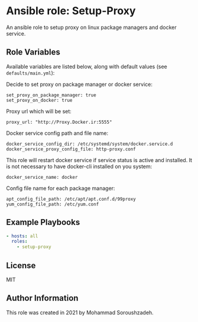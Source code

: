 # Ansible role: Setup-Proxy

An ansible role to setup proxy on linux package managers and docker service.

## Role Variables

Available variables are listed below, along with default values (see `defaults/main.yml`):

Decide to set proxy on package manager or docker service:

    set_proxy_on_package_manager: true
    set_proxy_on_docker: true

Proxy url which will be set:

    proxy_url: "http://Proxy.Docker.ir:5555"

Docker service config path and file name:


    docker_service_config_dir: /etc/systemd/system/docker.service.d
    docker_service_proxy_config_file: http-proxy.conf

This role will restart docker service if service status is active and installed. It is not necessary to have docker-cli installed on you system:

    docker_service_name: docker

Config file name for each package manager:
    
    apt_config_file_path: /etc/apt/apt.conf.d/99proxy
    yum_config_file_path: /etc/yum.conf


## Example Playbooks

```yaml
- hosts: all
  roles:
    - setup-proxy
```

## License

MIT


## Author Information

This role was created in 2021 by Mohammad Soroushzadeh.
